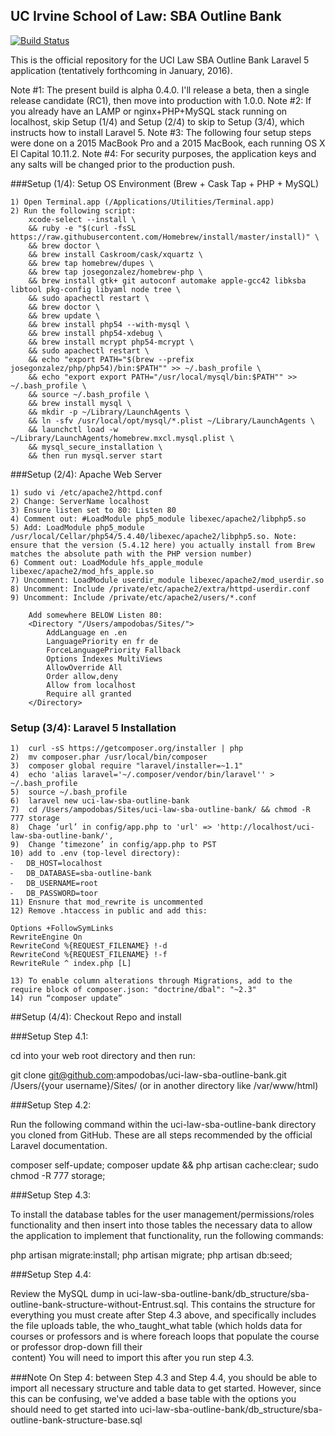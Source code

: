 ## UC Irvine School of Law: SBA Outline Bank

[![Build Status](https://travis-ci.org/laravel/framework.svg)](https://travis-ci.org/laravel/framework)

This is the official repository for the UCI Law SBA Outline Bank Laravel 5 application (tentatively forthcoming in January, 2016).

Note #1: The present build is alpha 0.4.0. I'll release a beta, then a single release candidate (RC1), then move into production with 1.0.0.
Note #2: If you already have an LAMP or nginx+PHP+MySQL stack running on localhost, skip Setup (1/4) and Setup (2/4) to skip to Setup (3/4), which instructs how to install Laravel 5.
Note #3: The following four setup steps were done on a 2015 MacBook Pro and a 2015 MacBook, each running OS X El Capital 10.11.2.
Note #4: For security purposes, the application keys and any salts will be changed prior to the production push. 

###Setup (1/4): Setup OS Environment (Brew + Cask Tap + PHP + MySQL)

	1) Open Terminal.app (/Applications/Utilities/Terminal.app)
	2) Run the following script:
		xcode-select --install \
		&& ruby -e "$(curl -fsSL https://raw.githubusercontent.com/Homebrew/install/master/install)" \
		&& brew doctor \
		&& brew install Caskroom/cask/xquartz \
		&& brew tap homebrew/dupes \
		&& brew tap josegonzalez/homebrew-php \
		&& brew install gtk+ git autoconf automake apple-gcc42 libksba libtool pkg-config libyaml node tree \
		&& sudo apachectl restart \
		&& brew doctor \
		&& brew update \
		&& brew install php54 --with-mysql \
		&& brew install php54-xdebug \
		&& brew install mcrypt php54-mcrypt \
		&& sudo apachectl restart \
		&& echo "export PATH="$(brew --prefix josegonzalez/php/php54)/bin:$PATH"" >> ~/.bash_profile \
		&& echo "export export PATH="/usr/local/mysql/bin:$PATH"" >> ~/.bash_profile \
		&& source ~/.bash_profile \
		&& brew install mysql \
		&& mkdir -p ~/Library/LaunchAgents \
		&& ln -sfv /usr/local/opt/mysql/*.plist ~/Library/LaunchAgents \
		&& launchctl load -w ~/Library/LaunchAgents/homebrew.mxcl.mysql.plist \
		&& mysql_secure_installation \
		&& then run mysql.server start

###Setup (2/4): Apache Web Server

	1) sudo vi /etc/apache2/httpd.conf
	2) Change: ServerName localhost 
	3) Ensure listen set to 80: Listen 80
	4) Comment out: #LoadModule php5_module libexec/apache2/libphp5.so
	5) Add: LoadModule php5_module /usr/local/Cellar/php54/5.4.40/libexec/apache2/libphp5.so. Note: ensure that the version (5.4.12 here) you actually install from Brew matches the absolute path with the PHP version number)
	6) Comment out: LoadModule hfs_apple_module libexec/apache2/mod_hfs_apple.so
	7) Uncomment: LoadModule userdir_module libexec/apache2/mod_userdir.so
	8) Uncomment: Include /private/etc/apache2/extra/httpd-userdir.conf
	9) Uncomment: Include /private/etc/apache2/users/*.conf

		Add somewhere BELOW Listen 80:
		<Directory "/Users/ampodobas/Sites/">
		    AddLanguage en .en
		    LanguagePriority en fr de
		    ForceLanguagePriority Fallback
		    Options Indexes MultiViews
		    AllowOverride All
		    Order allow,deny
		    Allow from localhost
		    Require all granted
		</Directory>

### Setup (3/4): Laravel 5 Installation

	1)	curl -sS https://getcomposer.org/installer | php
	2)	mv composer.phar /usr/local/bin/composer
	3)	composer global require "laravel/installer=~1.1"
	4)	echo 'alias laravel='~/.composer/vendor/bin/laravel'' > ~/.bash_profile
	5)	source ~/.bash_profile
	6)	laravel new uci-law-sba-outline-bank
	7)	cd /Users/ampodobas/Sites/uci-law-sba-outline-bank/ && chmod -R 777 storage
	8)	Chage ‘url’ in config/app.php to 'url' => 'http://localhost/uci-law-sba-outline-bank/',
	9)	Change ‘timezone’ in config/app.php to PST
	10)	add to .env (top-level directory):
	⁃	DB_HOST=localhost
	⁃	DB_DATABASE=sba-outline-bank
	⁃	DB_USERNAME=root
	⁃	DB_PASSWORD=toor
	11)	Ensnure that mod_rewrite is uncommented
	12)	Remove .htaccess in public and add this:

	Options +FollowSymLinks
	RewriteEngine On
	RewriteCond %{REQUEST_FILENAME} !-d
	RewriteCond %{REQUEST_FILENAME} !-f
	RewriteRule ^ index.php [L]
	
	13)	To enable column alterations through Migrations, add to the require block of composer.json: "doctrine/dbal": "~2.3"
	14) run “composer update”

##Setup (4/4): Checkout Repo and install 

###Setup Step 4.1:

cd into your web root directory and then run:
 
git clone  git@github.com:ampodobas/uci-law-sba-outline-bank.git /Users/{your username}/Sites/ (or in another directory like /var/www/html)


###Setup Step 4.2:
 
Run the following command within the uci-law-sba-outline-bank directory you cloned from GitHub. These are all steps recommended by the official Laravel documentation.

composer self-update; composer update && php artisan cache:clear; sudo chmod -R 777 storage; 

###Setup Step 4.3:

To install the database tables for the user management/permissions/roles functionality and then insert into those tables the necessary data to allow the application to implement that functionality, run the following commands:

php artisan migrate:install; php artisan migrate; php artisan db:seed; 

###Setup Step 4.4:

Review the MySQL dump in uci-law-sba-outline-bank/db_structure/sba-outline-bank-structure-without-Entrust.sql. This contains the structure for everything you must create after Step 4.3 above, and specifically includes the file uploads table, the who_taught_what table (which holds data for courses or professors and is where foreach loops that populate the course or professor drop-down fill their <option> content)
You will need to import this after you run step 4.3.

###Note On Step 4: between Step 4.3 and Step 4.4, you should be able to import all necessary structure and table data to get started. However, since this can be confusing, we've added a base table with the options you should need to get started into uci-law-sba-outline-bank/db_structure/sba-outline-bank-structure-base.sql